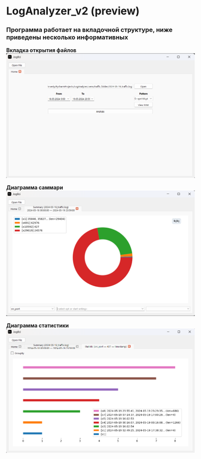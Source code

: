 # LogAnalyzer_v2 (preview)

### Программа работает на вкладочной структуре, ниже приведены несколько информативных 

**Вкладка открытия файлов**
![Вкладка открытия файлов](img/1.png)

**Диаграмма саммари**
![Диаграмма саммари](img/2.png)

**Диаграмма статистики**
![статистика](img/3.png)
